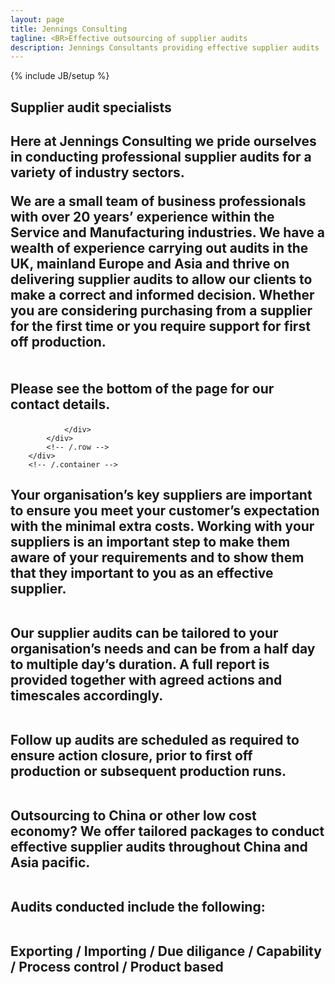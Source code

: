 ```yaml
---
layout: page
title: Jennings Consulting
tagline: <BR>Effective outsourcing of supplier audits
description: Jennings Consultants providing effective supplier audits
---
```

{% include JB/setup %}

<section id="about" class="about">
        <div class="container">
            <div class="row">
                <div class="col-lg-12 text-center">
                    <H2>Supplier audit specialists</H2>
                    <H2><p class="lead">Here at Jennings Consulting we pride ourselves in conducting professional supplier audits for a variety of industry sectors. 

We are a small team of business professionals with over 20 years’ experience within the Service and Manufacturing industries.  We have a wealth of experience carrying out audits in the UK, mainland Europe and Asia and thrive on delivering supplier audits to allow our clients to make a correct and informed decision.  Whether you are considering purchasing from a supplier for the first time or you require support for first off production.
  <BR><BR><BR>Please see the bottom of the page for our contact details. </H2>

                </div>
            </div>
            <!-- /.row -->
        </div>
        <!-- /.container -->
</section>



<section id="services" class="services">
  <div markdown="1">

<H2>Your organisation’s key suppliers are important to ensure you meet your customer’s expectation with the minimal extra costs.  Working with your suppliers is an important step to make them aware of your requirements and to show them that they important to you as an effective supplier.  <BR><BR>

Our supplier audits can be tailored to your organisation’s needs and can be from a half day to multiple day’s duration.  A full report is provided together with agreed actions and timescales accordingly.  <BR><BR>

Follow up audits are scheduled as required to ensure action closure, prior to first off production or subsequent production runs.<BR><BR>

Outsourcing to China or other low cost economy?  We offer tailored packages to conduct effective supplier audits throughout China and Asia pacific.<BR><BR>

Audits conducted include the following:<BR><BR>

Exporting / Importing / Due diligance / Capability / Process control / Product based



  </div>
</section>

